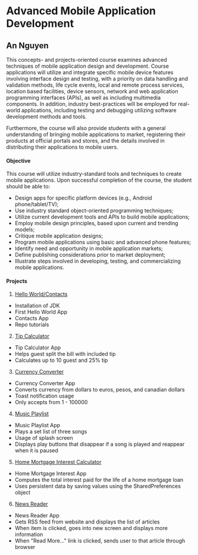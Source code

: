 # Advanced Mobile Application Development

## An Nguyen

This concepts- and projects-oriented course examines advanced techniques of mobile application design and development. Course applications will utilize and integrate specific mobile device features involving interface design and testing, with a priority on data handling and validation methods, life cycle events, local and remote process services, location based facilities, device sensors, network and web application programming interfaces (APIs), as well as including multimedia components. In addition, industry best-practices will be employed for real-world applications, including testing and debugging utilizing software development methods and tools.

Furthermore, the course will also provide students with a general understanding of bringing mobile applications to market, registering their products at official portals and stores, and the details involved in distributing their applications to mobile users.

#### Objective

This course will utilize industry-standard tools and techniques to create mobile applications. Upon successful completion of the course, the student should be able to:

* Design apps for specific platform devices (e.g., Android phone/tablet/TV);
* Use industry standard object-oriented programming techniques;
* Utilize current development tools and APIs to build mobile applications;
* Employ mobile design principles, based upon current and trending models;
* Critique mobile application designs;
* Program mobile applications using basic and advanced phone features;
* Identify need and opportunity in mobile application markets;
* Define publishing considerations prior to market deployment;
* Illustrate steps involved in developing, testing, and commercializing mobile applications.

#### Projects
1. [Hello World/Contacts](contacts)

- Installation of JDK
- First Hello World App
- Contacts App
- Repo tutorials

2. [Tip Calculator](tip_calculator)

- Tip Calculator App
- Helps guest split the bill with included tip
- Calculates up to 10 guest and 25% tip

3. [Currency Converter](currency_converter)

- Currency Converter App
- Converts currency from dollars to euros, pesos, and canadian dollars
- Toast notification usage
- Only accepts from 1 - 100000

4. [Music Playlist](my_music)

- Music Playlist App
- Plays a set list of three songs
- Usage of splash screen
- Displays play buttons that disappear if a song is played and reappear when it is paused

5. [Home Mortgage Interest Calculator]()

- Home Mortgage Interest App
- Computes the total interest paid for the life of a home mortgage loan
- Uses persistent data by saving values using the SharedPreferences object

6. [News Reader]()

- News Reader App
- Gets RSS feed from website and displays the list of articles
- When item is clicked, goes into new screen and displays more information
- When "Read More..." link is clicked, sends user to that article through browser
